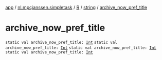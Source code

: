 [app](../../../index.md) / [nl.mpcjanssen.simpletask](../../index.md) / [R](../index.md) / [string](index.md) / [archive_now_pref_title](.)

# archive_now_pref_title

`static val archive_now_pref_title: `[`Int`](https://kotlinlang.org/api/latest/jvm/stdlib/kotlin/-int/index.html)
`static val archive_now_pref_title: `[`Int`](https://kotlinlang.org/api/latest/jvm/stdlib/kotlin/-int/index.html)
`static val archive_now_pref_title: `[`Int`](https://kotlinlang.org/api/latest/jvm/stdlib/kotlin/-int/index.html)
`static val archive_now_pref_title: `[`Int`](https://kotlinlang.org/api/latest/jvm/stdlib/kotlin/-int/index.html)
